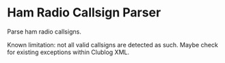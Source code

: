 # Ham Radio Callsign Parser

Parse ham radio callsigns.

Known limitation: not all valid callsigns are detected as such. Maybe check for existing exceptions within Clublog XML.